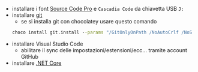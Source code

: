 - installare i font [Source Code Pro](https://fonts.google.com/specimen/Source+Code+Pro) e `Cascadia Code` da chiavetta USB `J:`
- installare [git](https://git-scm.com/download/win)
  - se si installa git con chocolatey usare questo comando
  ```bat
  choco install git.install --params "/GitOnlyOnPath /NoAutoCrlf /NoShellIntegration /NoGuiHereIntegration /NoShellHereIntegration /SChannel"
  ```
- installare Visual Studio Code
  - abilitare il sync delle impostazioni/estensioni/ecc... tramite account GitHub
- installare [.NET Core](https://dotnet.microsoft.com/download/dotnet/)
